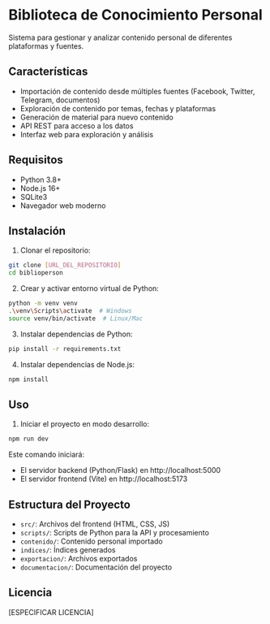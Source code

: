 # Biblioteca de Conocimiento Personal

Sistema para gestionar y analizar contenido personal de diferentes plataformas y fuentes.

## Características

- Importación de contenido desde múltiples fuentes (Facebook, Twitter, Telegram, documentos)
- Exploración de contenido por temas, fechas y plataformas
- Generación de material para nuevo contenido
- API REST para acceso a los datos
- Interfaz web para exploración y análisis

## Requisitos

- Python 3.8+
- Node.js 16+
- SQLite3
- Navegador web moderno

## Instalación

1. Clonar el repositorio:
```bash
git clone [URL_DEL_REPOSITORIO]
cd biblioperson
```

2. Crear y activar entorno virtual de Python:
```bash
python -m venv venv
.\venv\Scripts\activate  # Windows
source venv/bin/activate  # Linux/Mac
```

3. Instalar dependencias de Python:
```bash
pip install -r requirements.txt
```

4. Instalar dependencias de Node.js:
```bash
npm install
```

## Uso

1. Iniciar el proyecto en modo desarrollo:
```bash
npm run dev
```

Este comando iniciará:
- El servidor backend (Python/Flask) en http://localhost:5000
- El servidor frontend (Vite) en http://localhost:5173

## Estructura del Proyecto

- `src/`: Archivos del frontend (HTML, CSS, JS)
- `scripts/`: Scripts de Python para la API y procesamiento
- `contenido/`: Contenido personal importado
- `indices/`: Índices generados
- `exportacion/`: Archivos exportados
- `documentacion/`: Documentación del proyecto

## Licencia

[ESPECIFICAR LICENCIA]